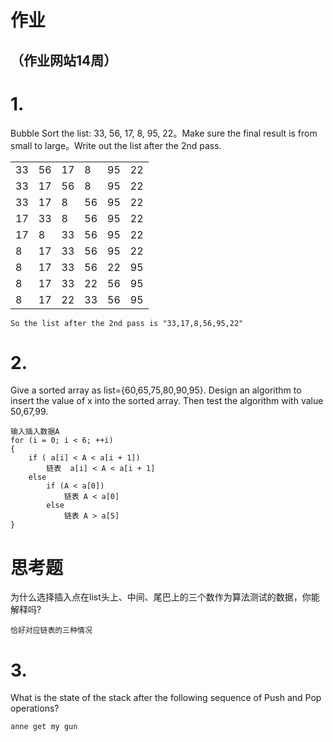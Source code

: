 # [](#header-1)作业
（作业网站14周）
-------------------

# [](#header-3)1.
Bubble Sort the list: 33, 56, 17, 8, 95, 22。Make sure the final result is from small to large。Write out the list after the 2nd pass.<br>

|    |    |    |    |    |    |
|:---|:---|:---|:---|:---|:---|
|33|56|17| 8|95|22|
|33|17|56| 8|95|22|
|33|17| 8|56|95|22|
|17|33| 8|56|95|22|
|17| 8|33|56|95|22|
| 8|17|33|56|95|22|
| 8|17|33|56|22|95|
| 8|17|33|22|56|95|
| 8|17|22|33|56|95|

` So the list after the 2nd pass is "33,17,8,56,95,22" `


# [](#header-3)2.

Give a sorted array as list={60,65,75,80,90,95}. Design an algorithm to insert the value of x into the sorted array. Then test the algorithm with value 50,67,99.<br>

```
输入插入数据A
for (i = 0; i < 6; ++i)
{
    if ( a[i] < A < a[i + 1])
        链表  a[i] < A < a[i + 1]
    else 
        if (A < a[0])
            链表 A < a[0]
        else
            链表 A > a[5]
}
```

# [](#header-5)思考题
为什么选择插入点在list头上、中间、尾巴上的三个数作为算法测试的数据，你能解释吗?<br>

`恰好对应链表的三种情况`

# [](#header-3)3.

What is the state of the stack after the following sequence of Push and Pop operations?

`anne get my gun`